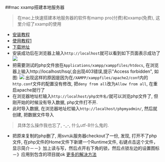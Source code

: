 ##mac xxamp搭建本地服务器

> 在mac上快速搭建本地服务器的软件有mamp pro(付费)和xxamp(免费), 这里介绍了xxamp的使用 

- [安装教程](http://www.arefly.com/xampp-mac/)
- [使用教程1](http://blog.sina.com.cn/s/blog_9592635a0102uy87.html)
- [下载地址](https://www.apachefriends.org/zh_cn/index.html)
- 安装成功后在浏览器上输入`http://localhost`就可以看到如下页面表示成功了![](http://hi.csdn.net/attachment/201201/7/0_132594826701r0.gif)
- 把需要测试的php文件放在`Applications/xampp/xamppfiles/htdocs`, 在浏览器上输入http://localhost/hsq/,会出现403错误,提示"Access forbidden", 如图:
![](http://s13.sinaimg.cn/large/4ed32a40gdf14f340c12c&690)
出现这样的原因是因为在`/XAMPP/xamppfiles/apache2/conf`内的`http.conf`文件的配置没有修改, 把`deny from all`改为`Allow from all`, 在重启apache就行了
- 在浏览器地址栏输入`http://localhost/php文件名/`就可以浏览php文件了, 但刚开始的时候没有导入数据, php文件打不开.
- 此时导入数据, 在浏览器地址栏输入`http://localhost/phpmyadmin/`, 然后就创建, 把数据文件导入
> 具体怎么操作我也忘了, -_-, 什么utf-8什么鬼的.
- 把原来复制的php删了, 用svn从服务器checkout了一份, 发现, 打开不了php文件, 在php文件的Home文件下新建一个Runtime文件, 右键点击这个文件，显示简介－－》加上读与写，然后点开右下角的锁，然后点锁左边的设置图标－》应用到包含的项目就ok [更多的解决方法](https://www.baidu.com/s?wd=mac%20xampp%20%E6%9D%83%E9%99%90&rsv_spt=1&rsv_iqid=0xf7057c9f000366d8&issp=1&f=8&rsv_bp=1&rsv_idx=2&ie=utf-8&tn=baiduhome_pg&rsv_enter=0&oq=mac%20xampp%20runtime%E6%9D%83%E9%99%90&rsv_t=0581ExTFEWM4b8jDi%2Bm151E5hBLhvoQhpi97%2FF%2FsIRE5YoxGWaleYgnHKtUyZSOT0oPH&rsv_pq=baaaecae00034b49&inputT=1842&rsv_sug3=40&rsv_sug1=25&bs=mac%20xampp%20runtime%E6%9D%83%E9%99%90)